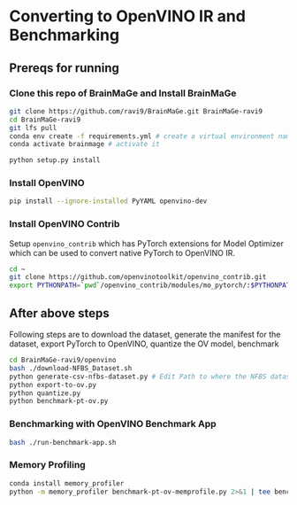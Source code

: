 # Converting to OpenVINO IR and Benchmarking

## Prereqs for running

### Clone this repo of BrainMaGe and Install BrainMaGe

```bash
git clone https://github.com/ravi9/BrainMaGe.git BrainMaGe-ravi9
cd BrainMaGe-ravi9
git lfs pull
conda env create -f requirements.yml # create a virtual environment named brainmage
conda activate brainmage # activate it

python setup.py install
```

### Install OpenVINO

```bash
pip install --ignore-installed PyYAML openvino-dev
```

### Install OpenVINO Contrib

Setup `openvino_contrib` which has PyTorch extensions for Model Optimizer which can be used to convert native PyTorch to OpenVINO IR. 

```bash
cd ~
git clone https://github.com/openvinotoolkit/openvino_contrib.git
export PYTHONPATH=`pwd`/openvino_contrib/modules/mo_pytorch/:$PYTHONPATH
```

## After above steps

Following steps are to download the dataset, generate the manifest for the dataset, export PyTorch to OpenVINO, quantize the OV model, benchmark

```bash
cd BrainMaGe-ravi9/openvino
bash ./download-NFBS_Dataset.sh
python generate-csv-nfbs-dataset.py # Edit Path to where the NFBS dataset is downloaded.
python export-to-ov.py
python quantize.py
python benchmark-pt-ov.py
```

### Benchmarking with OpenVINO Benchmark App

```bash
bash ./run-benchmark-app.sh
```

### Memory Profiling

```bash
conda install memory_profiler
python -m memory_profiler benchmark-pt-ov-memprofile.py 2>&1 | tee bench-mem-prfl.log
```
